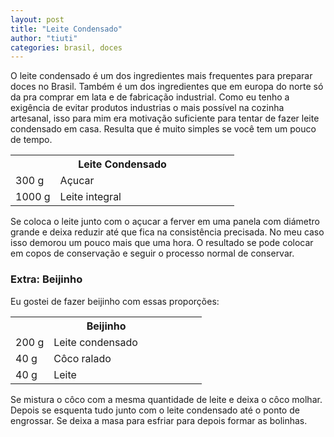 ```yaml
---
layout: post
title: "Leite Condensado"
author: "tiuti"
categories: brasil, doces
---
```


O leite condensado é um dos ingredientes mais frequentes para preparar doces no Brasil.
Também é um dos ingredientes que em europa do norte só da pra comprar em lata e de fabricação industrial.
Como eu tenho a exigência de evitar produtos industrias o mais possível na cozinha artesanal,
isso para mim era motivação suficiente para tentar de fazer leite condensado em casa.
Resulta que é muito simples se você tem um pouco de tempo.

<table>
  <tr>
    <th colspan="2">Leite Condensado</th>
  </tr>
  <tr>
    <td style="width:20%">300 g</td>
    <td>Açucar</td>
  </tr>
  <tr>
    <td style="width:20%">1000 g</td>
    <td>Leite integral</td>
  </tr>
</table>

Se coloca o leite junto com o açucar a ferver em uma panela com diámetro grande
e deixa reduzir até que fica na consistência precisada.
No meu caso isso demorou um pouco mais que uma hora.
O resultado se pode colocar em copos de conservação e seguir o processo normal de conservar.


### Extra: Beijinho

Eu gostei de fazer beijinho com essas proporções:

<table>
  <tr>
    <th colspan="2">Beijinho</th>
  </tr>
  <tr>
    <td style="width:20%">200 g</td>
    <td>Leite condensado</td>
  </tr>
  <tr>
    <td style="width:20%">40 g</td>
    <td>Côco ralado</td>
  </tr>
  <tr>
    <td style="width:20%">40 g</td>
    <td>Leite</td>
  </tr>
</table>

Se mistura o côco com a mesma quantidade de leite e deixa o côco molhar.
Depois se esquenta tudo junto com o leite condensado até o ponto de engrossar.
Se deixa a masa para esfriar para depois formar as bolinhas.
